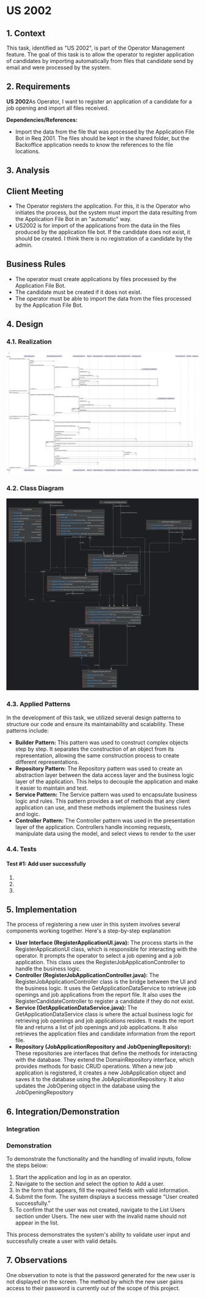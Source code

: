 # US 2002

## 1. Context

This task, identified as "US 2002", is part of the Operator Management feature. The goal of this task is to allow the 
operator to register application of candidates by importing automatically from files that candidate send by email and 
were processed by the system.

## 2. Requirements

**US 2002**As Operator, I want to register an application of a candidate for a job opening and
import all files received.



**Dependencies/References:**

- Import the data from the file that was processed by the Application
  File Bot in Req 2001. The files should be kept in the shared folder, but the Backoffice
  application needs to know the references to the file locations.

## 3. Analysis


## Client Meeting

- The Operator registers the application. For this, it is the Operator who initiates the process, but the system must import the data resulting from the Application File Bot in an "automatic" way.
- US2002 is for import of the applications from the data iin the files produced by the application file bot. If the candidate does not exist, it should be created. I think there is no registration of a candidate by the admin.

## Business Rules

- The operator must create applications by files processed by the Application File Bot.
- The candidate must be created if it does not exist.
- The operator must be able to import the data from the files processed by the Application File Bot.

## 4. Design


### 4.1. Realization

![List User](SD/SD.png)


### 4.2. Class Diagram

![List User](CD/CD.png)

### 4.3. Applied Patterns


In the development of this task, we utilized several design patterns to structure our code and ensure its maintainability and scalability. These patterns include:  
- **Builder Pattern:** This pattern was used to construct complex objects step by step. It separates the construction of an object from its representation, allowing the same construction process to create different representations.  
- **Repository Pattern:** The Repository pattern was used to create an abstraction layer between the data access layer and the business logic layer of the application. This helps to decouple the application and make it easier to maintain and test.  
- **Service Pattern:** The Service pattern was used to encapsulate business logic and rules. This pattern provides a set of methods that any client application can use, and these methods implement the business rules and logic.  
- **Controller Pattern:** The Controller pattern was used in the presentation layer of the application. Controllers handle incoming requests, manipulate data using the model, and select views to render to the user



### 4.4. Tests


#### Test #1: Add user successfully
1. 
2. 
3. 




## 5. Implementation
The process of registering a new user in this system involves several components working together. Here's a step-by-step explanation


- **User Interface (RegisterApplicationUI.java):** The process starts in the RegisterApplicationUI class, which is responsible for interacting with the operator. It prompts the operator to select a job opening and a job application. This class uses the RegisterJobApplicationController to handle the business logic.
- **Controller (RegisterJobApplicationController.java):** The RegisterJobApplicationController class is the bridge between the UI and the business logic. It uses the GetApplicationDataService to retrieve job openings and job applications from the report file. It also uses the RegisterCandidateController to register a candidate if they do not exist.
- **Service (GetApplicationDataService.java):** The GetApplicationDataService class is where the actual business logic for retrieving job openings and job applications resides. It reads the report file and returns a list of job openings and job applications. It also retrieves the application files and candidate information from the report file.
- **Repository (JobApplicationRepository and JobOpeningRepository):** These repositories are interfaces that define the methods for interacting with the database. They extend the DomainRepository interface, which provides methods for basic CRUD operations. When a new job application is registered, it creates a new JobApplication object and saves it to the database using the JobApplicationRepository. It also updates the JobOpening object in the database using the JobOpeningRepository


## 6. Integration/Demonstration

### Integration


### Demonstration

To demonstrate the functionality and the handling of invalid inputs, follow the steps below:  
1. Start the application and log in as an operator.
2. Navigate to the  section and select the option to Add a user.
3. In the form that appears, fill the required fields with valid information. 
4. Submit the form. The system displays a success message "User created successfully."
5. To confirm that the user was not created, navigate to the List Users section under Users. The new user with the invalid name should not appear in the list.

This process demonstrates the system's ability to validate user input and successfully create a user with valid details.

## 7. Observations

One observation to note is that the password generated for the new user is not displayed on the screen. The method by which the new user gains access to their password is currently out of the scope of this project. 